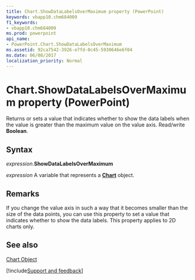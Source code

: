 ```yaml
---
title: Chart.ShowDataLabelsOverMaximum property (PowerPoint)
keywords: vbapp10.chm684009
f1_keywords:
- vbapp10.chm684009
ms.prod: powerpoint
api_name:
- PowerPoint.Chart.ShowDataLabelsOverMaximum
ms.assetid: 92ca7542-3926-e7fd-0c45-5930646e6f04
ms.date: 06/08/2017
localization_priority: Normal
---
```



# Chart.ShowDataLabelsOverMaximum property (PowerPoint)

Returns or sets a value that indicates whether to show the data labels when the value is greater than the maximum value on the value axis. Read/write  **Boolean**.


## Syntax

_expression_.**ShowDataLabelsOverMaximum**

_expression_ A variable that represents a **[Chart](PowerPoint.Chart.md)** object.


## Remarks

If you change the value axis in such a way that it becomes smaller than the size of the data points, you can use this property to set a value that indicates whether to show the data labels. This property applies to 2D charts only.


## See also


[Chart Object](PowerPoint.Chart.md)

[!include[Support and feedback](~/includes/feedback-boilerplate.md)]
